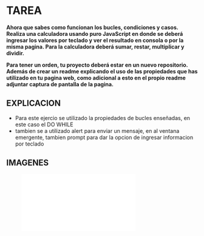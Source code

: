 # TAREA
**Ahora que sabes como funcionan los bucles, condiciones y casos. Realiza una calculadora usando puro JavaScript en donde se deberá ingresar los valores por teclado y ver el resultado en consola o por la misma pagina. Para la calculadora deberá sumar, restar, multiplicar y dividir.**
 
**Para tener un orden, tu proyecto deberá estar en un nuevo repositorio. Además de crear un readme explicando el uso de las propiedades que has utilizado en tu pagina web, como adicional a esto en el propio readme adjuntar captura de pantalla de la pagina.**

## EXPLICACION
- Para este ejercio se utilizado la propiedades de bucles enseñadas, en este caso el DO WHILE
- tambien se a utilizado alert para enviar un mensaje, en al ventana emergente, tambien prompt para dar la opcion de ingresar informacion por teclado

## IMAGENES

<figure class="video_container">
  <iframe src="./image/prueba.mp4" frameborder="0" allowfullscreen="true"> 
</iframe>
</figure>
